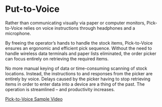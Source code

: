 # Put-to-Voice

Rather than communicating visually via paper or computer monitors, Pick-to-Voice relies on voice instructions through headphones and a microphone.

By freeing the operator’s hands to handle the stock items, Pick-to-Voice ensures an ergonomic and efficient pick sequence. Without the need to handle wireless data terminals and paper lists eliminated, the order picker can focus entirely on retrieving the required items.

No more manual keying of data or time-consuming scanning of stock locations. Instead, the instructions to and responses from the picker are entirely by voice. Delays caused by the picker having to stop retrieving items in order to enter data into a device are a thing of the past. The operation is streamlined – and productivity increases.


[Pick-to-Voice Sample Video](https://www.youtube.com/watch?v=quAqpmDNgGQ)